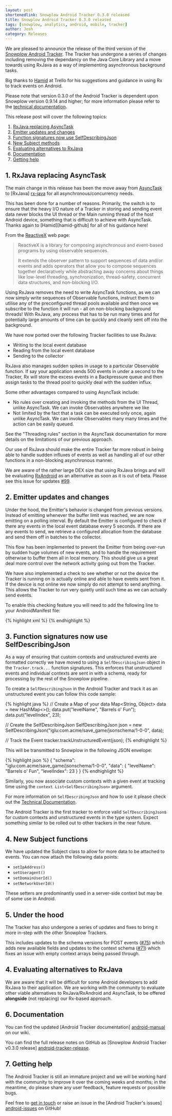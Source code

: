 ```yaml
---
layout: post
shortenedlink: Snowplow Android Tracker 0.3.0 released
title: Snowplow Android Tracker 0.3.0 released
tags: [snowplow, analytics, android, mobile, tracker]
author: Josh
category: Releases
---
```


We are pleased to announce the release of the third version of the [Snowplow Android Tracker][repo]. The Tracker has undergone a series of changes including removing the dependancy on the Java Core Library and a move towards using RxJava as a way of implementing asynchronous background tasks.

Big thanks to [Hamid][hamidp] at Trello for his suggestions and guidance in using Rx to track events on Android.

Please note that version 0.3.0 of the Android Tracker is dependent upon Snowplow version 0.9.14 and higher; for more information please refer to the [technical documentation][android-manual].

This release post will cover the following topics:

1. [RxJava replacing AsyncTask](/blog/2015/02/18/snowplow-android-tracker-0.3.0-released/#rx-java)
2. [Emitter updates and changes](/blog/2015/02/18/snowplow-android-tracker-0.3.0-released/#emitter-changes)
3. [Function signatures now use SelfDescribingJson](/blog/2015/02/18/snowplow-android-tracker-0.3.0-released/#self-desc-json)
4. [New Subject methods](/blog/2015/02/18/snowplow-android-tracker-0.3.0-released/#subject-methods)
5. [Evaluating alternatives to RxJava](/blog/2015/02/18/snowplow-android-tracker-0.3.0-released/#evaluating-alternatives)
6. [Documentation](/blog/2015/02/18/snowplow-android-tracker-0.3.0-released/#docs)
7. [Getting help](/blog/2015/02/18/snowplow-android-tracker-0.3.0-released/#help)

<!--more-->

<h2><a name="rx-java">1. RxJava replacing AsyncTask</a></h2>

The main change in this release has been the move away from [AsyncTask][async-task] to [RxJava] [rx-java] for all asynchronous/concurrency needs.

This has been done for a number of reasons. Primarily, the switch is to ensure that the heavy I/O nature of a Tracker in storing and sending event data never blocks the UI thread or the Main running thread of the host Android device, something that is difficult to achieve with AsyncTask. Thanks again to [Hamid][hamid-github] for all of his guidance here!

From the [ReactiveX][reactive-x] web page:

> ReactiveX is a library for composing asynchronous and event-based programs by using observable sequences.
> 
> It extends the observer pattern to support sequences of data and/or events and adds operators that allow you to compose sequences together declaratively while abstracting away concerns about things like low-level threading, synchronization, thread-safety, concurrent data structures, and non-blocking I/O.

Using RxJava removes the need to write AsyncTask functions, as we can now simply write sequences of Observable functions, instruct them to utilise any of the preconfigured thread pools available and then once we subscribe to the function it will run - all on non-blocking background threads! With RxJava, any process that has to be run many times and for potentially large amounts of time can be quickly and cleanly sent off into the background.

We have now ported over the following Tracker facilities to use RxJava:

- Writing to the local event database
- Reading from the local event database
- Sending to the collector

RxJava also manages sudden spikes in usage to a particular Observable function. If say your application sends 500 events in under a second to the Tracker, Rx will store the excess events in a Backpressure queue and then assign tasks to the thread pool to quickly deal with the sudden influx.

Some other advantages compared to using AsyncTask include:

- No rules over creating and invoking the methods from the UI Thread, unlike AsyncTask. We can invoke Observables anywhere we like
- Not limited by the fact that a task can be executed only once, again unlike AsyncTask. We can invoke Observables many many times and the action can be easily queued.

See the "Threading rules" section in the AsyncTask documentation for more details on the limitations of our previous approach.

Our use of RxJava should make the entire Tracker far more robust in being able to handle sudden influxes of events as well as handling all of our other functions in a non-blocking asynchronous manner.

We are aware of the rather large DEX size that using RxJava brings and will be evaluating [RxAndroid][rx-android-x] as an alternative as soon as it is out of beta. Please see this issue for updates [#99][issue-99].

<h2><a name="emitter-changes">2. Emitter updates and changes</a></h2>

Under the hood, the Emitter's behavior is changed from previous versions. Instead of emitting whenever the buffer limit was reached, we are now emitting on a polling interval. By default the Emitter is configured to check if there any events in the local event database every 5 seconds. If there are any events to send, we retrieve a configured allocation from the database and send them off in batches to the collector.

This flow has been implemented to prevent the Emitter from being over-run by sudden huge volumes of new events, and to handle the requirement otherwise to buffer them all in local memory. This should give us a great deal more control over the network activity going out from the Tracker.

We have also implemented a check to see whether or not the device the Tracker is running on is actually online and able to have events sent from it. If the device is not online we now simply do not attempt to send anything. This allows the Tracker to run very quietly until such time as we can actually send events.  

To enable this checking feature you will need to add the following line to your AndroidManifest file:

{% highlight xml %}
<uses-permission android:name="android.permission.ACCESS_NETWORK_STATE"/>
{% endhighlight %}

<h2><a name="self-desc-json">3. Function signatures now use SelfDescribingJson</a></h2>

As a way of ensuring that custom contexts and unstructured events are formatted correctly we have moved to using a `SelfDescribingJson` object in the `Tracker.track...` function signatures.  This enforces that unstructured events and individual contexts are sent in with a schema, ready for processing by the rest of the Snowplow pipeline.

To create a `SelfDescribingJson` in the Android Tracker and track it as an unstructured event you can follow this code sample:

{% highlight java %}
// Create a Map of your data
Map<String, Object> data = new HashMap<>();
data.put("levelName", "Barrels o' Fun");
data.put("levelIndex", 23);

// Create the SelfDescribingJson
SelfDescribingJson json = new SelfDescribingJson("iglu:com.acme/save_game/jsonschema/1-0-0", data);

// Track the Event
tracker.trackUnstructuredEvent(json);
{% endhighlight %}

This will be transmitted to Snowplow in the following JSON envelope:

{% highlight json %}
{
    "schema": "iglu:com.acme/save_game/jsonschema/1-0-0",
    "data": {
        "levelName": "Barrels o' Fun",
        "levelIndex": 23
    }
}
{% endhighlight %}

Similarly, you now associate custom contexts with a given event at tracking time using the `context List<SelfDescribingJson>` argument.

For more information on `SelfDescribingJson` and how to use it please check out the [Technical Documentation][android-manual-self].

The Android Tracker is the first tracker to enforce valid `SelfDescribingJson`s for custom contexts and unstructured events in the type system. Expect something similar to be rolled out to other trackers in the near future.

<h2><a name="subject-functions">4. New Subject functions</a></h2>

We have updated the Subject class to allow for more data to be attached to events. You can now attach the following data points:

- `setIpAddress()`
- `setUseragent()`
- `setDomainUserId()`
- `setNetworkUserId()`

These setters are predominantly used in a server-side context but may be of some use in Android.

<h2><a name="under-the-hood">5. Under the hood</a></h2>

The Tracker has also undergone a series of updates and fixes to bring it more in-step with the other Snowplow Trackers.  

This includes updates to the schema versions for POST events ([#75][issue-75]) which adds new available fields and updates to the context schema ([#71][issue-71]) which fixes an issue with empty context arrays being passed through.

<h2><a name="docs">4. Evaluating alternatives to RxJava</a></h2>

We are aware that it will be difficult for some Android developers to add RxJava to their application. We are working with the community to evaluate other viable alternatives to RxJava/RxAndroid and AsyncTask, to be offered **alongside** (not replacing) our Rx-based approach.

<h2><a name="docs">6. Documentation</a></h2>

You can find the updated [Android Tracker documentation] [android-manual] on our wiki.

You can find the full release notes on GitHub as [Snowplow Android Tracker v0.3.0 release] [android-tracker-release].

<h2><a name="help">7. Getting help</a></h2>

The Android Tracker is still an immature project and we will be working hard with the community to improve it over the coming weeks and months; in the meantime, do please share any user feedback, feature requests or possible bugs.

Feel free to [get in touch][talk-to-us] or raise an issue in the [Android Tracker's issues] [android-issues] on GitHub!

[repo]: https://github.com/snowplow/snowplow-android-tracker
[hamidp]: https://github.com/hamidp

[rx-java]: https://github.com/ReactiveX/RxJava
[reactive-x]: http://reactivex.io/
[rx-android-x]: https://github.com/ReactiveX/RxAndroid
[async-task]: http://developer.android.com/reference/android/os/AsyncTask.html

[android-setup]: https://github.com/snowplow/snowplow/wiki/Android-Tracker-Setup
[android-manual]: https://github.com/snowplow/snowplow/wiki/Android-Tracker
[android-manual-self]: https://github.com/snowplow/snowplow/wiki/Android-Tracker#self-describing-json
[android-tracker-release]: https://github.com/snowplow/snowplow-android-tracker/releases/tag/android-0.3.0

[issue-71]: https://github.com/snowplow/iglu-central/issues/71
[issue-75]: https://github.com/snowplow/iglu-central/issues/75
[issue-99]: https://github.com/snowplow/snowplow-android-tracker/issues/99

[talk-to-us]: https://github.com/snowplow/snowplow/wiki/Talk-to-us
[android-issues]: https://github.com/snowplow/snowplow-android-tracker/issues


